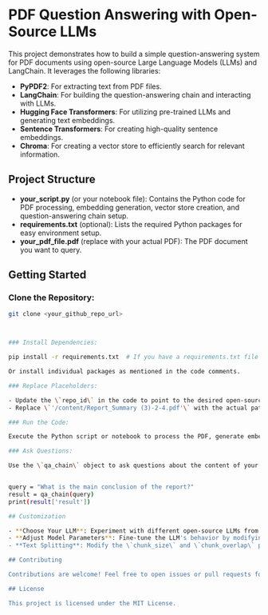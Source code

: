 # PDF Question Answering with Open-Source LLMs

This project demonstrates how to build a simple question-answering system for PDF documents using open-source Large Language Models (LLMs) and LangChain. It leverages the following libraries:

- **PyPDF2**: For extracting text from PDF files.
- **LangChain**: For building the question-answering chain and interacting with LLMs.
- **Hugging Face Transformers**: For utilizing pre-trained LLMs and generating text embeddings.
- **Sentence Transformers**: For creating high-quality sentence embeddings.
- **Chroma**: For creating a vector store to efficiently search for relevant information.

## Project Structure

- **your_script.py** (or your notebook file): Contains the Python code for PDF processing, embedding generation, vector store creation, and question-answering chain setup.
- **requirements.txt** (optional): Lists the required Python packages for easy environment setup.
- **your_pdf_file.pdf** (replace with your actual PDF): The PDF document you want to query.

## Getting Started

### Clone the Repository:


```bash
git clone <your_github_repo_url>



### Install Dependencies:

pip install -r requirements.txt  # If you have a requirements.txt file

Or install individual packages as mentioned in the code comments.

### Replace Placeholders:

- Update the \`repo_id\` in the code to point to the desired open-source LLM on Hugging Face.
- Replace \`'/content/Report_Summary (3)-2-4.pdf'\` with the actual path to your PDF file.

### Run the Code:

Execute the Python script or notebook to process the PDF, generate embeddings, create the vector store, and set up the question-answering chain.

### Ask Questions:

Use the \`qa_chain\` object to ask questions about the content of your PDF:


query = "What is the main conclusion of the report?"
result = qa_chain(query)
print(result['result'])

## Customization

- **Choose Your LLM**: Experiment with different open-source LLMs from Hugging Face by changing the \`repo_id\`.
- **Adjust Model Parameters**: Fine-tune the LLM's behavior by modifying the \`model_kwargs\` (e.g., temperature, max length).
- **Text Splitting**: Modify the \`chunk_size\` and \`chunk_overlap\` parameters in the \`RecursiveCharacterTextSplitter\` for different text chunking strategies.

## Contributing

Contributions are welcome! Feel free to open issues or pull requests for improvements, bug fixes, or new features.

## License

This project is licensed under the MIT License.


